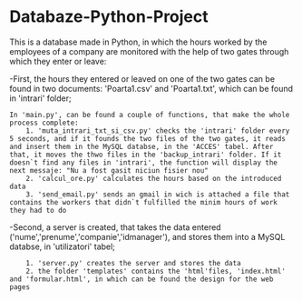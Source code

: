 # Databaze-Python-Project
 This is a database made in Python, in which the hours worked by the employees of a company are monitored with the help of two gates through which they enter or leave:

 -First, the hours they entered or leaved on one of the two gates can be found in two documents: 'Poarta1.csv' and 'Poarta1.txt', which can be found in 'intrari' folder;

    In 'main.py', can be found a couple of functions, that make the whole process complete:
        1. 'muta_intrari_txt_si_csv.py' checks the 'intrari' folder every 5 seconds, and if it founds the two files of the two gates, it reads  and insert them in the MySQL databse, in the 'ACCES' tabel. After that, it moves the thwo files in the 'backup_intrari' folder. If it doesn`t find any files in 'intrari', the function will display the next messaje: "Nu a fost gasit niciun fisier nou"
        2. 'calcul_ore.py' calculates the hours based on the introduced data
        3. 'send_email.py' sends an gmail in wich is attached a file that contains the workers that didn`t fulfilled the minim hours of work they had to do

-Second, a server is created, that takes the data entered ('nume','prenume','companie','idmanager'), and stores them into a MySQL databse, in 'utilizatori' tabel;

        1. 'server.py' creates the server and stores the data
        2. the folder 'templates' contains the 'html'files, 'index.html' and 'formular.html', in which can be found the design for the web pages
        
